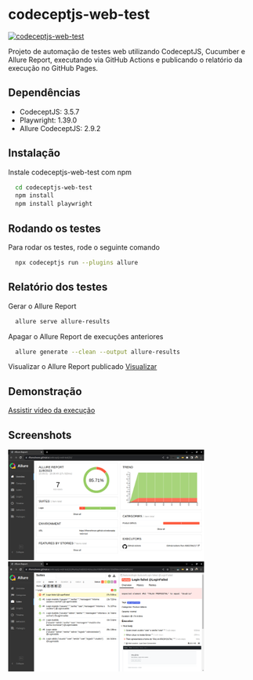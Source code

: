 # codeceptjs-web-test
[![codeceptjs-web-test](https://github.com/rlhorochovec/codeceptjs-web-test/actions/workflows/ci.yml/badge.svg)](https://github.com/rlhorochovec/codeceptjs-web-test/actions/workflows/ci.yml)

Projeto de automação de testes web utilizando CodeceptJS, Cucumber e Allure Report, executando via GitHub Actions e publicando o relatório da execução no GitHub Pages.

## Dependências
- CodeceptJS: 3.5.7
- Playwright: 1.39.0
- Allure CodeceptJS: 2.9.2

## Instalação
Instale codeceptjs-web-test com npm

```bash
  cd codeceptjs-web-test
  npm install
  npm install playwright
```

## Rodando os testes
Para rodar os testes, rode o seguinte comando

```bash
  npx codeceptjs run --plugins allure
```

## Relatório dos testes
Gerar o Allure Report

```bash
  allure serve allure-results
```

Apagar o Allure Report de execuções anteriores

```bash
  allure generate --clean --output allure-results
```

Visualizar o Allure Report publicado
[Visualizar](https://rlhorochovec.github.io/codeceptjs-web-test/)

## Demonstração
[Assistir vídeo da execução](https://youtu.be/vIJ_hhnVuFI)

## Screenshots
<img src="https://github.com/rlhorochovec/codeceptjs-web-test/blob/develop/Screenshots/allure_overview.png" width="400" /> <img src="https://github.com/rlhorochovec/codeceptjs-web-test/blob/develop/Screenshots/allure_suites.png" width="400" />